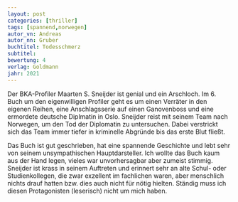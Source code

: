 ```yaml
---
layout: post
categories: [thriller]
tags: [spannend,norwegen]
autor_vn: Andreas
autor_nn: Gruber
buchtitel: Todesschmerz
subtitel: 
bewertung: 4
verlag: Goldmann
jahr: 2021
---
```


Der BKA-Profiler Maarten S. Sneijder ist genial und ein Arschloch. Im 6. Buch um den eigenwilligen Profiler geht es um einen Verräter in den eigenen Reihen, eine Anschlagsserie auf einen Ganovenboss und eine ermordete deutsche Diplmatin in Oslo. Sneijder reist mit seinem Team nach Norwegen, um den Tod der Diplomatin zu untersuchen. Dabei verstrickt sich das Team immer tiefer in kriminelle Abgründe bis das erste Blut fließt.

Das Buch ist gut geschrieben, hat eine spannende Geschichte und lebt sehr von seinem unsympathischen Hauptdarsteller. Ich wollte das Buch kaum aus der Hand legen, vieles war  unvorhersagbar aber zumeist stimmig. Sneijder ist krass in seinem Auftreten und erinnert sehr an alte Schul- oder Studienkollegen, die zwar exzellent im fachlichen waren, aber menschlich nichts drauf hatten bzw. dies auch nicht für nötig hielten. Ständig muss ich diesen Protagonisten (leserisch) nicht um mich haben.
